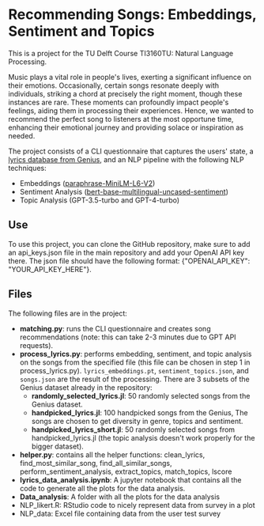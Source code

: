 # Recommending Songs: Embeddings, Sentiment and Topics

This is a project for the TU Delft Course TI3160TU: Natural Language Processing.

Music plays a vital role in people's lives, exerting a significant influence on their emotions. Occasionally, certain songs resonate deeply with individuals, striking a chord at precisely the right moment, though these instances are rare. These moments can profoundly impact people's feelings, aiding them in processing their experiences. Hence, we wanted to recommend the perfect song to listeners at the most opportune time, enhancing their emotional journey and providing solace or inspiration as needed.

The project consists of a CLI questionnaire that captures the users' state, a [lyrics database from Genius](https://www.cs.cornell.edu/~arb/data/genius-expertise/), and an NLP pipeline with the following NLP techniques:
- Embeddings ([paraphrase-MiniLM-L6-V2](https://huggingface.co/sentence-transformers/paraphrase-MiniLM-L6-v2))
- Sentiment Analysis ([bert-base-multilingual-uncased-sentiment](https://huggingface.co/nlptown/bert-base-multilingual-uncased-sentiment))
- Topic Analysis (GPT-3.5-turbo and GPT-4-turbo)

## Use

To use this project, you can clone the GitHub repository, make sure to add an api_keys.json file in the main repository and add your OpenAI API key there. The json file should have the following format: {"OPENAI_API_KEY": "YOUR_API_KEY_HERE"}.

## Files

The following files are in the project:
- **matching.py**: runs the CLI questionnaire and creates song recommendations (note: this can take 2-3 minutes due to GPT API requests).
- **process_lyrics.py**: performs embedding, sentiment, and topic analysis on the songs from the specified file (this file can be chosen in step 1 in process_lyrics.py). `lyrics_embeddings.pt`, `sentiment_topics.json`, and `songs.json` are the result of the processing. There are 3 subsets of the Genius dataset already in the repository:
	- **randomly_selected_lyrics.jl**: 50 randomly selected songs from the Genius dataset.
	- **handpicked_lyrics.jl**: 100 handpicked songs from the Genius, The songs are chosen to get diversity in genre, topics and sentiment.
	- **handpicked_lyrics_short.jl**: 50 randomly selected songs from handpicked_lyrics.jl (the topic analysis doesn't work properly for the bigger dataset).
- **helper.py**: contains all the helper functions: clean_lyrics, find_most_similar_song, find_all_similar_songs, perform_sentiment_analysis, extract_topics, match_topics, lscore
- **lyrics_data_analysis.ipynb**: A jupyter notebook that contains all the code to generate all the plots for the data analysis.
- **Data_analysis**: A folder with all the plots for the data analysis
- NLP_likert.R: RStudio code to nicely represent data from survey in a plot
- NLP_data: Excel file containing data from the user test survey
